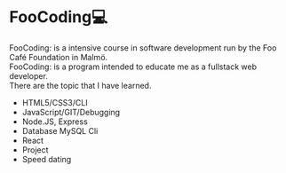 # FooCoding💻
FooCoding: is a intensive course in software development run by the Foo Café Foundation in Malmö.<br>
FooCoding: is a program intended to educate me as a fullstack web developer.<br>
There are the topic that I have learned.
<ul>
<li>HTML5/CSS3/CLI</li>
<li>JavaScript/GIT/Debugging</li>
<li>Node.JS, Express</li>
<li>Database MySQL Cli</li>
<li>React</li>
<li>Project</li>
<li>Speed dating</li>
